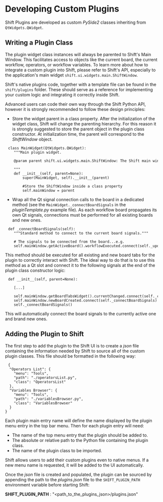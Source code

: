 # Developing Custom Plugins

Shift Plugins are developed as custom *PySide2* classes inheriting from `QtWidgets.QWidget`.

## Writing a Plugin Class

The plugin widget class instances will always be parented to Shift's Main Window. This facilitates access to objects like the current board, the current workflow, operators, or workflow variables. To learn more about how to integrate a custom plugin into Shift, please refer to Shift's API, especially to the application's main widget `shift.ui.widgets.main.ShiftWindow`.

Shift's native plugins code, together with a template file can be found in the `shift/plugins` folder. These should serve as a reference for implementing your custom logic and integrating it correctly inside Shift.

Advanced users can code their own way through the Shift Python API, however it is strongly recommended to follow these design principles:

- Store the widget parent in a class property. After the initialization of the widget class, Shift will change the parenting hierarchy. For this reason it is strongly suggested to store the parent object in the plugin class constructor. At initialization time, the parent will correspond to the *ShiftWindow* object.

<pre><code style="white-space: pre; padding: 10px; box-sizing: border-box;">class MainWidget(QtWidgets.QWidget):
    """Main plugin widget.

    @param parent shift.ui.widgets.main.ShiftWindow: The Shift main window.

    """
    def __init__(self, parent=None):
        super(MainWidget, self).__init__(parent)

        #Store the ShiftWindow inside a class property
        self.mainWindow = parent
</code></pre>


- Wrap all the Qt signal connection calls to the board in a dedicated method (see the `MainWidget._connectBoardSignals` in the *pluginTemplate.py* example file). As each workflow board propagates its own Qt signals, connections must be performed for all existing boards and new ones.

<pre><code style="white-space: pre; padding: 10px; box-sizing: border-box;">def _connectBoardSignals(self):
    """Standard method to connect to the current board signals."""

    # The signals to be connected from the board...e.g.
    self.mainWindow.getActiveBoard().workflowExecuted.connect(self._updateContent)
</code></pre>


This method should be executed for all existing and new board tabs for the plugin to correctly interact with Shift. The ideal way to do that is to use this method as a Qt slot and connect it to the following signals at the end of the plugin class constructor logic:

<pre><code style="white-space: pre; padding: 10px; box-sizing: border-box;">def __init__(self, parent=None):

    [...]

    self.mainWindow.getBoardTabsWidget().currentChanged.connect(self._connectBoardSignals)
    self.mainWindow.newBoardCreated.connect(self._connectBoardSignals)
    self._connectBoardSignals()
</code></pre>


This will automatically connect the board signals to the currently active one and brand new ones.

## Adding the Plugin to Shift

The first step to add the plugin to the Shift UI is to create a *json* file containing the information needed by Shift to source all of the custom plugin classes. This file should be formatted in the following way:

<pre><code style="white-space: pre; padding: 10px; box-sizing: border-box;">{
  "Operators List": {
    "menu": "Tools",
    "path": "./operatorsList.py",
    "class": "OperatorsList"
  },
  "Variables Browser": {
    "menu": "Tools",
    "path": "./variablesBrowser.py",
    "class": "VariablesBrowser"
  }
}
</code></pre>


Each plugin main entry name will define the name displayed by the plugin menu entry in the top bar menu. Then for each plugin entry will need:

- The name of the top menu entry that the plugin should be added to.
- The absolute or relative path to the Python file containing the plugin class.
- The name of the plugin class to be imported.

Shift allows users to add their custom plugins even to native menus. If a new menu name is requested, it will be added to the UI automatically.

Once the *json* file is created and populated, the plugin can be sourced by appending the path to the *plugins.json* file to the `SHIFT_PLUGIN_PATH` environment variable before starting Shift:

**SHIFT_PLUGIN_PATH** : "<path_to_the_plugins_json>/plugins.json"
